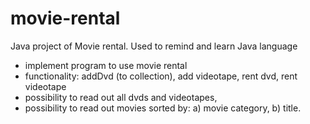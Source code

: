 # movie-rental
Java project of Movie rental. Used to remind and learn Java language
* implement program to use movie rental
* functionality: addDvd (to collection), add videotape, rent dvd, rent videotape
* possibility to read out all dvds and videotapes,
* possibility to read out movies sorted by:
   a) movie category, 
   b) title.

